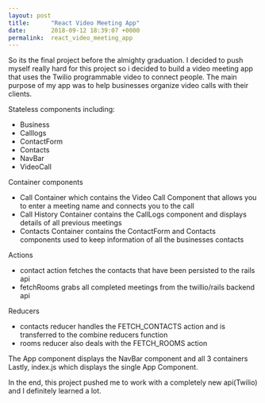 ```yaml
---
layout: post
title:      "React Video Meeting App"
date:       2018-09-12 18:39:07 +0000
permalink:  react_video_meeting_app
---
```



So its the final project before the almighty graduation. I decided to push myself really hard for this project so i decided to build a video meeting app that uses the Twilio programmable video to connect people. The main purpose of my app was to help businesses organize video calls with their clients.

Stateless components including:
- Business 
- Calllogs 
- ContactForm
- Contacts
- NavBar
- VideoCall


Container components

- Call Container which contains the Video Call Component that allows you to enter a meeting name and connects you to the call
- Call History Container contains the CallLogs component and displays details of all previous meetings
- Contacts Container contains the ContactForm and Contacts components used to keep information of all the businesses contacts

Actions

- contact action fetches the contacts that have been persisted to the rails api
- fetchRooms grabs all completed meetings from the twillio/rails backend api

Reducers

- contacts reducer handles the FETCH_CONTACTS action and is transferred to the combine reducers function
- rooms reducer also deals with the FETCH_ROOMS action

The App component displays the NavBar component and all 3 containers
Lastly, index.js which displays the single App Component.

In the end, this project pushed me to work with a completely new api(Twilio) and I definitely learned a lot.


